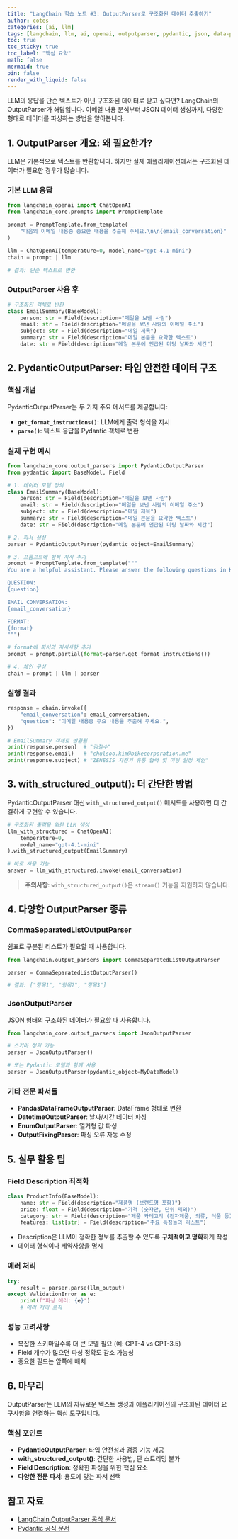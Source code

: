 ```yaml
---
title: "LangChain 학습 노트 #3: OutputParser로 구조화된 데이터 추출하기"
author: cotes
categories: [ai, llm]
tags: [langchain, llm, ai, openai, outputparser, pydantic, json, data-parsing, python]
toc: true
toc_sticky: true
toc_label: "핵심 요약"
math: false
mermaid: true
pin: false
render_with_liquid: false
---
```


LLM의 응답을 단순 텍스트가 아닌 구조화된 데이터로 받고 싶다면? LangChain의 OutputParser가 해답입니다. 이메일 내용 분석부터 JSON 데이터 생성까지, 다양한 형태로 데이터를 파싱하는 방법을 알아봅니다.

## 1. OutputParser 개요: 왜 필요한가?

LLM은 기본적으로 텍스트를 반환합니다. 하지만 실제 애플리케이션에서는 구조화된 데이터가 필요한 경우가 많습니다.

### 기본 LLM 응답
```python
from langchain_openai import ChatOpenAI
from langchain_core.prompts import PromptTemplate

prompt = PromptTemplate.from_template(
    "다음의 이메일 내용중 중요한 내용을 추출해 주세요.\n\n{email_conversation}"
)

llm = ChatOpenAI(temperature=0, model_name="gpt-4.1-mini")
chain = prompt | llm

# 결과: 단순 텍스트로 반환
```

### OutputParser 사용 후
```python
# 구조화된 객체로 반환
class EmailSummary(BaseModel):
    person: str = Field(description="메일을 보낸 사람")
    email: str = Field(description="메일을 보낸 사람의 이메일 주소")
    subject: str = Field(description="메일 제목")
    summary: str = Field(description="메일 본문을 요약한 텍스트")
    date: str = Field(description="메일 본문에 언급된 미팅 날짜와 시간")
```

## 2. PydanticOutputParser: 타입 안전한 데이터 구조

### 핵심 개념
PydanticOutputParser는 두 가지 주요 메서드를 제공합니다:

- **`get_format_instructions()`**: LLM에게 출력 형식을 지시
- **`parse()`**: 텍스트 응답을 Pydantic 객체로 변환

### 실제 구현 예시

```python
from langchain_core.output_parsers import PydanticOutputParser
from pydantic import BaseModel, Field

# 1. 데이터 모델 정의
class EmailSummary(BaseModel):
    person: str = Field(description="메일을 보낸 사람")
    email: str = Field(description="메일을 보낸 사람의 이메일 주소")
    subject: str = Field(description="메일 제목")
    summary: str = Field(description="메일 본문을 요약한 텍스트")
    date: str = Field(description="메일 본문에 언급된 미팅 날짜와 시간")

# 2. 파서 생성
parser = PydanticOutputParser(pydantic_object=EmailSummary)

# 3. 프롬프트에 형식 지시 추가
prompt = PromptTemplate.from_template("""
You are a helpful assistant. Please answer the following questions in KOREAN.

QUESTION:
{question}

EMAIL CONVERSATION:
{email_conversation}

FORMAT:
{format}
""")

# format에 파서의 지시사항 추가
prompt = prompt.partial(format=parser.get_format_instructions())

# 4. 체인 구성
chain = prompt | llm | parser
```

### 실행 결과
```python
response = chain.invoke({
    "email_conversation": email_conversation,
    "question": "이메일 내용중 주요 내용을 추출해 주세요.",
})

# EmailSummary 객체로 반환됨
print(response.person)  # "김철수"
print(response.email)   # "chulsoo.kim@bikecorporation.me"
print(response.subject) # "ZENESIS 자전거 유통 협력 및 미팅 일정 제안"
```

## 3. with_structured_output(): 더 간단한 방법

PydanticOutputParser 대신 `with_structured_output()` 메서드를 사용하면 더 간결하게 구현할 수 있습니다.

```python
# 구조화된 출력을 위한 LLM 생성
llm_with_structured = ChatOpenAI(
    temperature=0, 
    model_name="gpt-4.1-mini"
).with_structured_output(EmailSummary)

# 바로 사용 가능
answer = llm_with_structured.invoke(email_conversation)
```

> **주의사항**: `with_structured_output()`은 `stream()` 기능을 지원하지 않습니다.

## 4. 다양한 OutputParser 종류

### CommaSeparatedListOutputParser
쉼표로 구분된 리스트가 필요할 때 사용합니다.

```python
from langchain.output_parsers import CommaSeparatedListOutputParser

parser = CommaSeparatedListOutputParser()

# 결과: ["항목1", "항목2", "항목3"]
```

### JsonOutputParser
JSON 형태의 구조화된 데이터가 필요할 때 사용합니다.

```python
from langchain_core.output_parsers import JsonOutputParser

# 스키마 정의 가능
parser = JsonOutputParser()

# 또는 Pydantic 모델과 함께 사용
parser = JsonOutputParser(pydantic_object=MyDataModel)
```

### 기타 전문 파서들
- **PandasDataFrameOutputParser**: DataFrame 형태로 변환
- **DatetimeOutputParser**: 날짜/시간 데이터 파싱
- **EnumOutputParser**: 열거형 값 파싱
- **OutputFixingParser**: 파싱 오류 자동 수정

## 5. 실무 활용 팁

### Field Description 최적화
```python
class ProductInfo(BaseModel):
    name: str = Field(description="제품명 (브랜드명 포함)")
    price: float = Field(description="가격 (숫자만, 단위 제외)")
    category: str = Field(description="제품 카테고리 (전자제품, 의류, 식품 등)")
    features: list[str] = Field(description="주요 특징들의 리스트")
```

- Description은 LLM이 정확한 정보를 추출할 수 있도록 **구체적이고 명확**하게 작성
- 데이터 형식이나 제약사항을 명시

### 에러 처리
```python
try:
    result = parser.parse(llm_output)
except ValidationError as e:
    print(f"파싱 에러: {e}")
    # 에러 처리 로직
```

### 성능 고려사항
- 복잡한 스키마일수록 더 큰 모델 필요 (예: GPT-4 vs GPT-3.5)
- Field 개수가 많으면 파싱 정확도 감소 가능성
- 중요한 필드는 앞쪽에 배치

## 6. 마무리

OutputParser는 LLM의 자유로운 텍스트 생성과 애플리케이션의 구조화된 데이터 요구사항을 연결하는 핵심 도구입니다. 

### 핵심 포인트
- **PydanticOutputParser**: 타입 안전성과 검증 기능 제공
- **with_structured_output()**: 간단한 사용법, 단 스트리밍 불가
- **Field Description**: 정확한 파싱을 위한 핵심 요소
- **다양한 전문 파서**: 용도에 맞는 파서 선택

## 참고 자료
- [LangChain OutputParser 공식 문서](https://python.langchain.com/docs/modules/model_io/output_parsers/)
- [Pydantic 공식 문서](https://docs.pydantic.dev/latest/)
